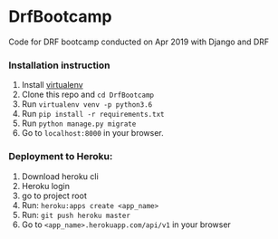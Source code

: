 # DrfBootcamp
Code for DRF bootcamp conducted on Apr 2019 with Django and DRF

### Installation instruction
1. Install [virtualenv](https://virtualenv.pypa.io/en/latest/installation/)
2. Clone this repo and `cd DrfBootcamp`
3. Run `virtualenv venv -p python3.6`
4. Run `pip install -r requirements.txt`
5. Run `python manage.py migrate`
6. Go to `localhost:8000` in your browser. 


### Deployment to Heroku:
1. Download heroku cli
2. Heroku login
3. go to project root
4. Run: `heroku:apps create <app_name>`
5. Run: `git push heroku master`
6. Go to `<app_name>.herokuapp.com/api/v1` in your browser
